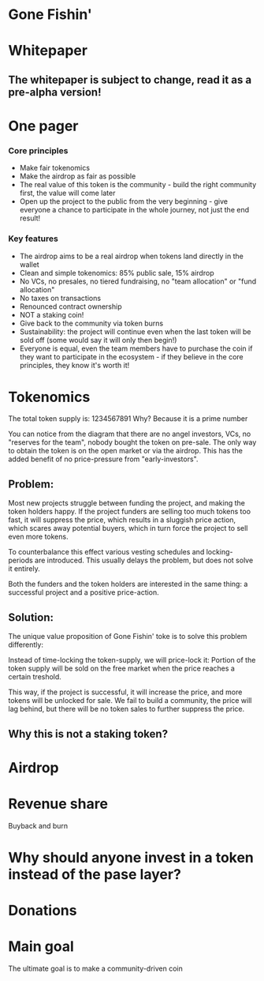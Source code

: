 # Gone Fishin'

# Whitepaper

## The whitepaper is subject to change, read it as a pre-alpha version!

# One pager

### Core principles

- Make fair tokenomics
- Make the airdrop as fair as possible
- The real value of this token is the community - build the right community first, the value will come later
- Open up the project to the public from the very beginning - give everyone a chance to participate in the whole journey, not just the end result!

### Key features

- The airdrop aims to be a real airdrop when tokens land directly in the wallet
- Clean and simple tokenomics: 85% public sale, 15% airdrop
- No VCs, no presales, no tiered fundraising, no "team allocation" or "fund allocation"
- No taxes on transactions
- Renounced contract ownership
- NOT a staking coin!
- Give back to the community via token burns
- Sustainability: the project will continue even when the last token will be sold off (some would say it will only then begin!)
- Everyone is equal, even the team members have to purchase the coin if they want to participate in the ecosystem - if they believe in the core principles, they know it's worth it!

# Tokenomics

The total token supply is: 1234567891
Why? Because it is a prime number

You can notice from the diagram that there are no angel investors, VCs, no "reserves for the team", nobody bought the token on pre-sale. The only way to obtain the token is on the open market or via the airdrop. This has the added benefit of no price-pressure from "early-investors".

## Problem:

Most new projects struggle between funding the project, and making the token holders happy.
If the project funders are selling too much tokens too fast, it will suppress the price, which results in a sluggish price action, which scares away potential buyers, which in turn force the project to sell even more tokens.

To counterbalance this effect various vesting schedules and locking-periods are introduced. This usually delays the problem, but does not solve it entirely.

Both the funders and the token holders are interested in the same thing: a successful project and a positive price-action.

## Solution:

The unique value proposition of Gone Fishin' toke is to solve this problem differently:

Instead of time-locking the token-supply, we will price-lock it:
Portion of the token supply will be sold on the free market when the price reaches a certain treshold.

This way, if the project is successful, it will increase the price, and more tokens will be unlocked for sale. We fail to build a community, the price will lag behind, but there will be no token sales to further suppress the price.




## Why this is not a staking token?


# Airdrop

# Revenue share

Buyback and burn

# Why should anyone invest in a token instead of the pase layer?

# Donations

# Main goal

The ultimate goal is to make a community-driven coin
